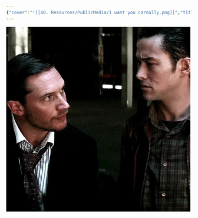 ```yaml
---
{"cover":"![[40. Resources/PublicMedia/I want you carnally.png]]","title":"High Hopes","creator":"ester_c","PublishDate":"2011-11-10","Fandom":["[[Inception]]"],"ReadStatus":"Complete","Rating":"⭐️⭐️⭐️⭐️","publish":true,"tags":["Sources/Fanfic","#Recs"],"PassFrontmatter":true,"created":"2024-12-06T14:11:04.854-04:00","updated":"2024-12-07T20:21:33.886-04:00"}
---
```


![PublicMedia/I want you carnally.png](../../PublicMedia/I%20want%20you%20carnally.png)